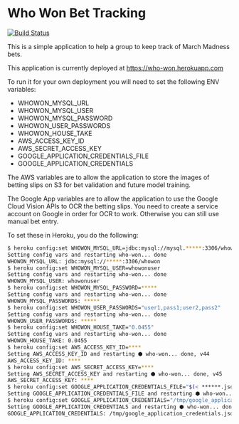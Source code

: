 Who Won Bet Tracking
==========================

[![Build Status](https://travis-ci.org/mbustosorg/who-won.svg?branch=master)](https://travis-ci.org/mbustosorg/who-won)

This is a simple application to help a group to keep track of March Madness bets.

This application is currently deployed at https://who-won.herokuapp.com

To run it for your own deployment you will need to set the following ENV variables:
* WHOWON_MYSQL_URL
* WHOWON_MYSQL_USER
* WHOWON_MYSQL_PASSWORD
* WHOWON_USER_PASSWORDS
* WHOWON_HOUSE_TAKE
* AWS_ACCESS_KEY_ID
* AWS_SECRET_ACCESS_KEY
* GOOGLE_APPLICATION_CREDENTIALS_FILE
* GOOGLE_APPLICATION_CREDENTIALS

The AWS variables are to allow the application to store the images of betting slips on S3 for bet validation and future model training.

The Google App variables are to allow the application to use the Google Cloud Vision APIs to OCR the betting slips.
You need to create a service account on Google in order for OCR to work.  Otherwise you can still use manual bet entry.

To set these in Heroku, you do the following:

```bash
$ heroku config:set WHOWON_MYSQL_URL=jdbc:mysql://mysql.*****:3306/whowon
Setting config vars and restarting who-won... done
WHOWON_MYSQL_URL: jdbc:mysql://*****:3306/whowon
$ heroku config:set WHOWON_MYSQL_USER=whowonuser
Setting config vars and restarting who-won... done
WHOWON_MYSQL_USER: whowonuser
$ heroku config:set WHOWON_MYSQL_PASSWORD=*****
Setting config vars and restarting who-won... done
WHOWON_MYSQL_PASSWORDS: *****
$ heroku config:set WHOWON_USER_PASSWORDS="user1,pass1;user2,pass2"
Setting config vars and restarting who-won... done
WHOWON_USER_PASSWORDS: *****
$ heroku config:set WHOWON_HOUSE_TAKE="0.0455"
Setting config vars and restarting who-won... done
WHOWON_HOUSE_TAKE: 0.0455
$ heroku config:set AWS_ACCESS_KEY_ID=****
Setting AWS_ACCESS_KEY_ID and restarting ⬢ who-won... done, v44
AWS_ACCESS_KEY_ID: ****
$ heroku config:set AWS_SECRET_ACCESS_KEY=****
Setting AWS_SECRET_ACCESS_KEY and restarting ⬢ who-won... done, v45
AWS_SECRET_ACCESS_KEY: ****
$ heroku config:set GOOGLE_APPLICATION_CREDENTIALS_FILE="$(< ******.json)"
Setting GOOGLE_APPLICATION_CREDENTIALS_FILE and restarting ⬢ who-won... done, v62
$ heroku config:set GOOGLE_APPLICATION_CREDENTIALS="/tmp/google_application_credentials.json"
Setting GOOGLE_APPLICATION_CREDENTIALS and restarting ⬢ who-won... done, v67
GOOGLE_APPLICATION_CREDENTIALS: /tmp/google_application_credentials.json
```
